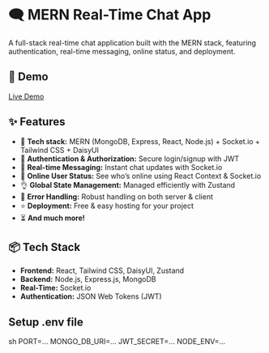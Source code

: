 # 🗨️ MERN Real-Time Chat App

A full-stack real-time chat application built with the MERN stack, featuring authentication, real-time messaging, online status, and deployment.

## 🚀 Demo
[Live Demo]([#](https://fullstack-chat-app-bsq9.onrender.com)) 

## ✨ Features
- 🌟 **Tech stack:** MERN (MongoDB, Express, React, Node.js) + Socket.io + Tailwind CSS + DaisyUI  
- 🎃 **Authentication & Authorization:** Secure login/signup with JWT  
- 👾 **Real-time Messaging:** Instant chat updates with Socket.io  
- 🚀 **Online User Status:** See who’s online using React Context & Socket.io  
- 👌 **Global State Management:** Managed efficiently with Zustand  
- 🐞 **Error Handling:** Robust handling on both server & client  
- ⭐ **Deployment:** Free & easy hosting for your project  
- ⏳ **And much more!**  

## 📦 Tech Stack
- **Frontend:** React, Tailwind CSS, DaisyUI, Zustand  
- **Backend:** Node.js, Express.js, MongoDB  
- **Real-Time:** Socket.io  
- **Authentication:** JSON Web Tokens (JWT)  

## Setup .env file
sh
PORT=...
MONGO_DB_URI=...
JWT_SECRET=...
NODE_ENV=...
